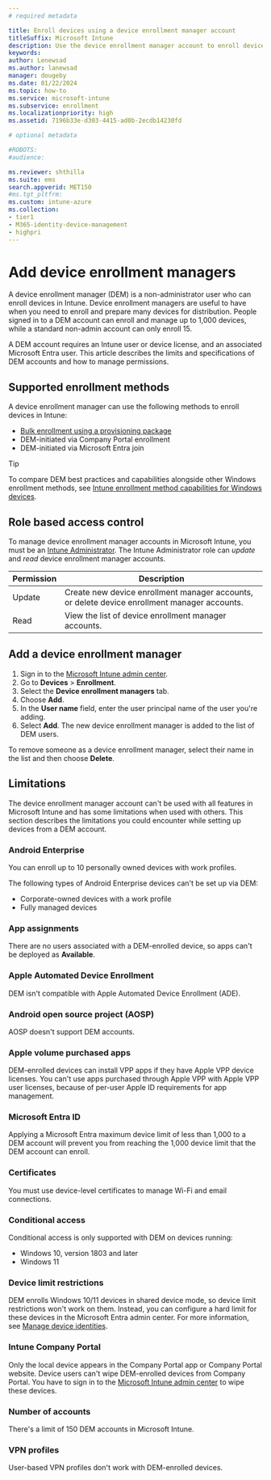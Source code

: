 ```yaml
---
# required metadata

title: Enroll devices using a device enrollment manager account
titleSuffix: Microsoft Intune
description: Use the device enrollment manager account to enroll devices in Intune.
keywords:
author: Lenewsad
ms.author: lanewsad
manager: dougeby
ms.date: 01/22/2024
ms.topic: how-to
ms.service: microsoft-intune
ms.subservice: enrollment
ms.localizationpriority: high
ms.assetid: 7196b33e-d303-4415-ad0b-2ecdb14230fd

# optional metadata

#ROBOTS:
#audience:

ms.reviewer: shthilla
ms.suite: ems
search.appverid: MET150
#ms.tgt_pltfrm:
ms.custom: intune-azure
ms.collection:
- tier1
- M365-identity-device-management
- highpri
---
```


# Add device enrollment managers  

A device enrollment manager (DEM) is a non-administrator user who can enroll devices in Intune. Device enrollment managers are useful to have when you need to enroll and prepare many devices for distribution. People signed in to a DEM account can enroll and manage up to 1,000 devices, while a standard non-admin account can only enroll 15.  

A DEM account requires an Intune user or device license, and an associated Microsoft Entra user. This article describes the limits and specifications of DEM accounts and how to manage permissions.  

## Supported enrollment methods 

A device enrollment manager can use the following methods to enroll devices in Intune:    

- [Bulk enrollment using a provisioning package](windows-bulk-enroll.md)
- DEM-initiated via Company Portal enrollment   
- DEM-initiated via Microsoft Entra join  

> [!TIP]
> To compare DEM best practices and capabilities alongside other Windows enrollment methods, see [Intune enrollment method capabilities for Windows devices](/intune/intune-service/fundamentals/deployment-guide-enrollment-windows).  


## Role based access control   

To manage device enrollment manager accounts in Microsoft Intune, you must be an [Intune Administrator](/entra/identity/role-based-access-control/permissions-reference#intune-administrator). The Intune Administrator role can *update* and *read* device enrollment manager accounts.    

|Permission| Description |
|---------------|------------|
|Update | Create new device enrollment manager accounts, or delete device enrollment manager accounts. |  
|Read | View the list of device enrollment manager accounts. | 

## Add a device enrollment manager

1. Sign in to the [Microsoft Intune admin center](https://go.microsoft.com/fwlink/?linkid=2109431).
2. Go to **Devices** > **Enrollment**.  
3. Select the **Device enrollment managers** tab.  
4. Choose **Add**.
3. In the **User name** field, enter the user principal name of the user you're adding.
6. Select **Add**. The new device enrollment manager is added to the list of DEM users. 

To remove someone as a device enrollment manager, select their name in the list and then choose **Delete**.  

## Limitations 

The device enrollment manager account can't be used with all features in Microsoft Intune and has some limitations when used with others. This section describes the limitations you could encounter while setting up devices from a DEM account.  

### Android Enterprise  
You can enroll up to 10 personally owned devices with work profiles. 

The following types of Android Enterprise devices can't be set up via DEM:    

  * Corporate-owned devices with a work profile
  * Fully managed devices  

### App assignments  
There are no users associated with a DEM-enrolled device, so apps can't be deployed as **Available**. 

### Apple Automated Device Enrollment  
DEM isn't compatible with Apple Automated Device Enrollment (ADE).

### Android open source project (AOSP)
AOSP doesn't support DEM accounts.


### Apple volume purchased apps  
DEM-enrolled devices can install VPP apps if they have Apple VPP device licenses. You can't use apps purchased through Apple VPP with Apple VPP user licenses, because of per-user Apple ID requirements for app management.  

<a name='azure-ad'></a>  

### Microsoft Entra ID  
Applying a Microsoft Entra maximum device limit of less than 1,000 to a DEM account will prevent you from reaching the 1,000 device limit that the DEM account can enroll.  

### Certificates  
You must use device-level certificates to manage Wi-Fi and email connections.  

### Conditional access  
Conditional access is only supported with DEM on devices running:  

* Windows 10, version 1803 and later  
* Windows 11     

### Device limit restrictions    
DEM enrolls Windows 10/11 devices in shared device mode, so device limit restrictions won't work on them. Instead, you can configure a hard limit for these devices in the Microsoft Entra admin center. For more information, see [Manage device identities](/azure/active-directory/devices/device-management-azure-portal#configure-device-settings).       

### Intune Company Portal  
Only the local device appears in the Company Portal app or Company Portal website. Device users can't wipe DEM-enrolled devices from Company Portal. You have to sign in to the [Microsoft Intune admin center](https://go.microsoft.com/fwlink/?linkid=2109431) to wipe these devices.  

### Number of accounts  
There's a limit of 150 DEM accounts in Microsoft Intune.  

### VPN profiles  
User-based VPN profiles don't work with DEM-enrolled devices.  
